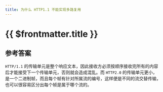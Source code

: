 ```yaml
---
title: 为什么 HTTP1.1 不能实现多路复用
---
```


# {{ $frontmatter.title }}

## 参考答案

`HTTP/1.1` 的传输单元是整个响应文本，因此接收方必须按顺序接收完所有的内容后才能接受下一个传输单元，否则就会造成混乱。而 `HTTP2.0` 的传输单元更小，是一个二进制帧，而且每个帧有针对所属流的编号，这样便是不同的流交替传输，也可以很容易区分出每个帧是属于哪个流的。